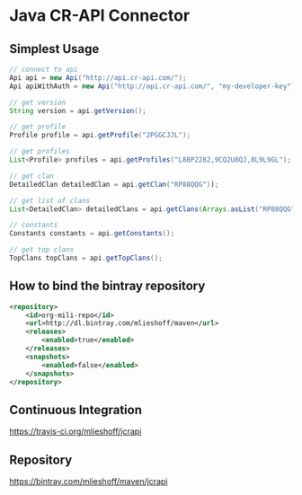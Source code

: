 # Java CR-API Connector

## Simplest Usage ##

```java
// connect to api
Api api = new Api("http://api.cr-api.com/");
Api apiWithAuth = new Api("http://api.cr-api.com/", "my-developer-key");
```

```java
// get version
String version = api.getVersion();
```

```java
// get profile
Profile profile = api.getProfile("2PGGCJJL");
```

```java
// get profiles
List<Profile> profiles = api.getProfiles("L88P2282,9CQ2U8QJ,8L9L9GL");
```

```java
// get clan
DetailedClan detailedClan = api.getClan("RP88QQG"));
```

```java
// get list of clans
List<DetailedClan> detailedClans = api.getClans(Arrays.asList("RP88QQG", "2CCCP"));
```

```java
// constants
Constants constants = api.getConstants();
```

```java
// get top clans
TopClans topClans = api.getTopClans();
```

## How to bind the bintray repository ##

```xml
<repository>
    <id>org-mili-repo</id>
    <url>http://dl.bintray.com/mlieshoff/maven</url>
    <releases>
        <enabled>true</enabled>
    </releases>
    <snapshots>
        <enabled>false</enabled>
    </snapshots>
</repository>
```
## Continuous Integration ##

https://travis-ci.org/mlieshoff/jcrapi

## Repository ##

https://bintray.com/mlieshoff/maven/jcrapi


